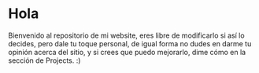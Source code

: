 # Hola
Bienvenido al repositorio de mi website, eres libre de modificarlo si así lo decides, pero dale tu toque personal, de igual forma no dudes en darme tu opinión acerca del sitio, y si crees que puedo mejorarlo, dime cómo en la sección de Projects. :)
